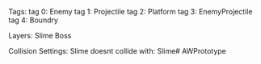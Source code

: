 Tags:
tag 0: Enemy
tag 1: Projectile
tag 2: Platform
tag 3: EnemyProjectile
tag 4: Boundry

Layers:
Slime
Boss

Collision Settings:
Slime doesnt collide with:
	Slime# AWPrototype
